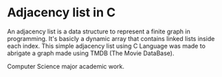 # Adjacency list in C 

An adjacency list is a data structure to represent a finite graph in programming. It's basicly a dynamic array that contains linked lists inside each index. 
This simple adjacency list using C Language was made to abrigate a graph made using TMDB (The Movie DataBase).

Computer Science major academic work.
